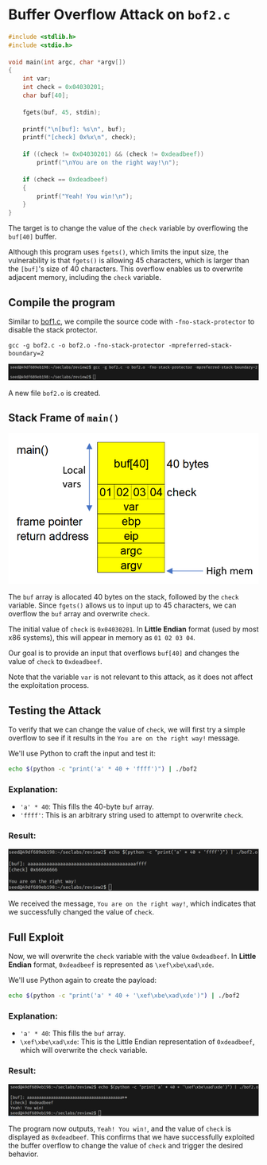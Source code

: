 # Buffer Overflow Attack on `bof2.c`

```c
#include <stdlib.h>
#include <stdio.h>

void main(int argc, char *argv[])
{
    int var;
    int check = 0x04030201;
    char buf[40];

    fgets(buf, 45, stdin);

    printf("\n[buf]: %s\n", buf);
    printf("[check] 0x%x\n", check);

    if ((check != 0x04030201) && (check != 0xdeadbeef))
        printf("\nYou are on the right way!\n");

    if (check == 0xdeadbeef)
    {
        printf("Yeah! You win!\n");
    }
}
```

The target is to change the value of the `check` variable by overflowing the `buf[40]` buffer.

Although this program uses `fgets()`, which limits the input size, the vulnerability is that `fgets()` is allowing 45 characters, which is larger than the `[buf]`'s size of 40 characters. This overflow enables us to overwrite adjacent memory, including the `check` variable.

## Compile the program

Similar to [bof1.c](./bof1.md), we compile the source code with `-fno-stack-protector` to disable the stack protector.

    gcc -g bof2.c -o bof2.o -fno-stack-protector -mpreferred-stack-boundary=2

![gcc -g bof2.c -o bof2.o](../img/bof2/gcc.png)

A new file `bof2.o` is created.

## Stack Frame of `main()`

![stack frame](../img/bof2/stackframe.png)

The `buf` array is allocated 40 bytes on the stack, followed by the `check` variable. Since `fgets()` allows us to input up to 45 characters, we can overflow the `buf` array and overwrite `check`.

The initial value of `check` is `0x04030201`. In **Little Endian** format (used by most x86 systems), this will appear in memory as `01 02 03 04`.

Our goal is to provide an input that overflows `buf[40]` and changes the value of `check` to `0xdeadbeef`.

Note that the variable `var` is not relevant to this attack, as it does not affect the exploitation process.

## Testing the Attack

To verify that we can change the value of `check`, we will first try a simple overflow to see if it results in the `You are on the right way!` message.

We'll use Python to craft the input and test it:

```bash
echo $(python -c "print('a' * 40 + 'ffff')") | ./bof2
```

### Explanation:

-   `'a' * 40`: This fills the 40-byte `buf` array.
-   `'ffff'`: This is an arbitrary string used to attempt to overwrite `check`.

### Result:

![test 1](../img/bof2/test.png)

We received the message, `You are on the right way!`, which indicates that we successfully changed the value of `check`.

## Full Exploit

Now, we will overwrite the `check` variable with the value `0xdeadbeef`. In **Little Endian** format, `0xdeadbeef` is represented as `\xef\xbe\xad\xde`.

We'll use Python again to create the payload:

```bash
echo $(python -c "print('a' * 40 + '\xef\xbe\xad\xde')") | ./bof2
```

### Explanation:

-   `'a' * 40`: This fills the `buf` array.
-   `\xef\xbe\xad\xde`: This is the Little Endian representation of `0xdeadbeef`, which will overwrite the `check` variable.

### Result:

![result](../img/bof2/result.png)

The program now outputs, `Yeah! You win!`, and the value of `check` is displayed as `0xdeadbeef`. This confirms that we have successfully exploited the buffer overflow to change the value of `check` and trigger the desired behavior.
